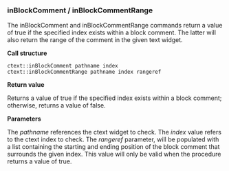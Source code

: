 ### inBlockComment / inBlockCommentRange

The inBlockComment and inBlockCommentRange commands return a value of true if the specified index exists within a block comment.  The latter will also return the range of the comment in the given text widget.

**Call structure**

`ctext::inBlockComment pathname index`<br>
`ctext::inBlockCommentRange pathname index rangeref`

**Return value**

Returns a value of true if the specified index exists within a block comment; otherwise, returns a value of false.

**Parameters**

The _pathname_ references the ctext widget to check.  The _index_ value refers to the ctext index to check.  The _rangeref_ parameter, will be populated with a list containing the starting and ending position of the block comment that surrounds the given index.  This value will only be valid when the procedure returns a value of true.